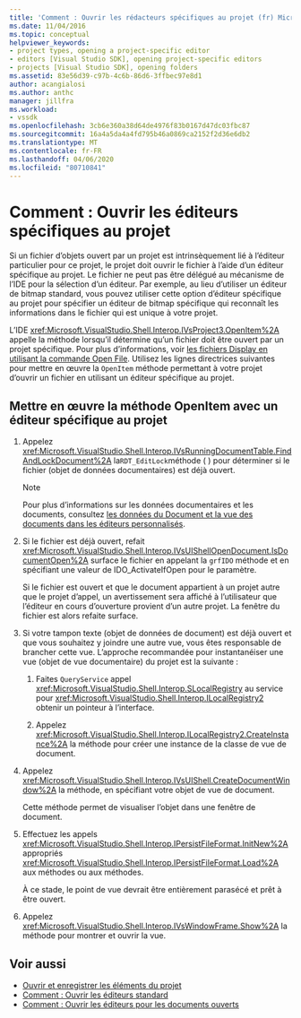 ```yaml
---
title: 'Comment : Ouvrir les rédacteurs spécifiques au projet (fr) Microsoft Docs'
ms.date: 11/04/2016
ms.topic: conceptual
helpviewer_keywords:
- project types, opening a project-specific editor
- editors [Visual Studio SDK], opening project-specific editors
- projects [Visual Studio SDK], opening folders
ms.assetid: 83e56d39-c97b-4c6b-86d6-3ffbec97e8d1
author: acangialosi
ms.author: anthc
manager: jillfra
ms.workload:
- vssdk
ms.openlocfilehash: 3cb6e360a38d64de4976f83b0167d47dc03fbc87
ms.sourcegitcommit: 16a4a5da4a4fd795b46a0869ca2152f2d36e6db2
ms.translationtype: MT
ms.contentlocale: fr-FR
ms.lasthandoff: 04/06/2020
ms.locfileid: "80710841"
---
```

# <a name="how-to-open-project-specific-editors"></a>Comment : Ouvrir les éditeurs spécifiques au projet
Si un fichier d’objets ouvert par un projet est intrinsèquement lié à l’éditeur particulier pour ce projet, le projet doit ouvrir le fichier à l’aide d’un éditeur spécifique au projet. Le fichier ne peut pas être délégué au mécanisme de l’IDE pour la sélection d’un éditeur. Par exemple, au lieu d’utiliser un éditeur de bitmap standard, vous pouvez utiliser cette option d’éditeur spécifique au projet pour spécifier un éditeur de bitmap spécifique qui reconnaît les informations dans le fichier qui est unique à votre projet.

 L’IDE <xref:Microsoft.VisualStudio.Shell.Interop.IVsProject3.OpenItem%2A> appelle la méthode lorsqu’il détermine qu’un fichier doit être ouvert par un projet spécifique. Pour plus d’informations, voir [les fichiers Display en utilisant la commande Open File](../extensibility/internals/displaying-files-by-using-the-open-file-command.md). Utilisez les lignes directrices suivantes pour mettre en œuvre la `OpenItem` méthode permettant à votre projet d’ouvrir un fichier en utilisant un éditeur spécifique au projet.

## <a name="to-implement-the-openitem-method-with-a-project-specific-editor"></a>Mettre en œuvre la méthode OpenItem avec un éditeur spécifique au projet

1. Appelez <xref:Microsoft.VisualStudio.Shell.Interop.IVsRunningDocumentTable.FindAndLockDocument%2A> la`RDT_EditLock`méthode ( ) pour déterminer si le fichier (objet de données documentaires) est déjà ouvert.

    > [!NOTE]
    > Pour plus d’informations sur les données documentaires et les documents, consultez [les données du Document et la vue des documents dans les éditeurs personnalisés](../extensibility/document-data-and-document-view-in-custom-editors.md).

2. Si le fichier est déjà ouvert, refait <xref:Microsoft.VisualStudio.Shell.Interop.IVsUIShellOpenDocument.IsDocumentOpen%2A> surface le fichier en appelant la `grfIDO` méthode et en spécifiant une valeur de IDO_ActivateIfOpen pour le paramètre.

     Si le fichier est ouvert et que le document appartient à un projet autre que le projet d’appel, un avertissement sera affiché à l’utilisateur que l’éditeur en cours d’ouverture provient d’un autre projet. La fenêtre du fichier est alors refaite surface.

3. Si votre tampon texte (objet de données de document) est déjà ouvert et que vous souhaitez y joindre une autre vue, vous êtes responsable de brancher cette vue. L’approche recommandée pour instantanéiser une vue (objet de vue documentaire) du projet est la suivante :

    1. Faites `QueryService` appel <xref:Microsoft.VisualStudio.Shell.Interop.SLocalRegistry> au service pour <xref:Microsoft.VisualStudio.Shell.Interop.ILocalRegistry2> obtenir un pointeur à l’interface.

    2. Appelez <xref:Microsoft.VisualStudio.Shell.Interop.ILocalRegistry2.CreateInstance%2A> la méthode pour créer une instance de la classe de vue de document.

4. Appelez <xref:Microsoft.VisualStudio.Shell.Interop.IVsUIShell.CreateDocumentWindow%2A> la méthode, en spécifiant votre objet de vue de document.

     Cette méthode permet de visualiser l’objet dans une fenêtre de document.

5. Effectuez les appels <xref:Microsoft.VisualStudio.Shell.Interop.IPersistFileFormat.InitNew%2A> appropriés <xref:Microsoft.VisualStudio.Shell.Interop.IPersistFileFormat.Load%2A> aux méthodes ou aux méthodes.

     À ce stade, le point de vue devrait être entièrement parasécé et prêt à être ouvert.

6. Appelez <xref:Microsoft.VisualStudio.Shell.Interop.IVsWindowFrame.Show%2A> la méthode pour montrer et ouvrir la vue.

## <a name="see-also"></a>Voir aussi
- [Ouvrir et enregistrer les éléments du projet](../extensibility/internals/opening-and-saving-project-items.md)
- [Comment : Ouvrir les éditeurs standard](../extensibility/how-to-open-standard-editors.md)
- [Comment : Ouvrir les éditeurs pour les documents ouverts](../extensibility/how-to-open-editors-for-open-documents.md)
